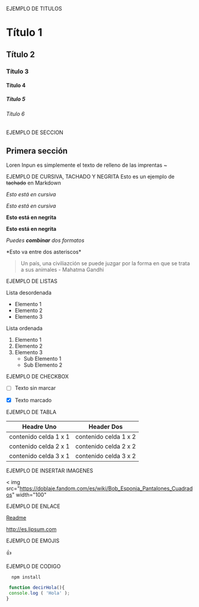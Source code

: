 EJEMPLO DE TITULOS

# Título 1
## Título 2
### Título 3
#### Título 4
##### Título 5
###### Título 6

EJEMPLO DE SECCION

## Primera sección
Loren Inpun es simplemente el texto de relleno de las imprentas ~

EJEMPLO DE CURSIVA, TACHADO Y NEGRITA
Esto es un ejemplo de ~~tachado~~ en Markdown

*Esto está en cursiva*

_Esto está en cursiva_

**Esto está en negrita**

__Esto está en negrita__

*Puedes **combinar** dos formatos*

\*Esto va entre dos asteriscos\*

> Un país, una civiliazción se puede juzgar por la forma en que se trata a sus animales - Mahatma Gandhi


EJEMPLO DE LISTAS

Lista desordenada

* Elemento 1
* Elemento 2
* Elemento 3

Lista ordenada

1. Elemento 1
2. Elemento 2
3. Elemento 3
    * Sub Elemento 1
    * Sub Elemento 2
       
EJEMPLO DE CHECKBOX

-  [ ] Texto sin marcar
-  [x]  Texto marcado


EJEMPLO DE TABLA

| Headre Uno | Header Dos |
| ---------- | ---------- |
| contenido celda 1 x 1 | contenido celda 1 x 2 |
| contenido celda 2 x 1 | contenido celda 2 x 2 |
| contenido celda 3 x 1 | contenido celda 3 x 2 |


EJEMPLO DE INSERTAR IMAGENES

< img src="https://doblaje.fandom.com/es/wiki/Bob_Esponja_Pantalones_Cuadrados" width="100"


EJEMPLO DE ENLACE

[Readme](http://es.lipsum.com/)

<http://es.lipsum.com>

EJEMPLO DE EMOJIS

:+1:


EJEMPLO DE CODIGO

```bash
  npm install
```

```javascript
 function decirHola(){
 console.log ( 'Hola' );
}
```


































